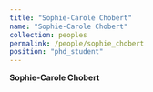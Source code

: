 ```yaml
---
title: "Sophie-Carole Chobert"
name: "Sophie-Carole Chobert"
collection: peoples
permalink: /people/sophie_chobert
position: "phd_student"
---
```


**Sophie-Carole Chobert**

